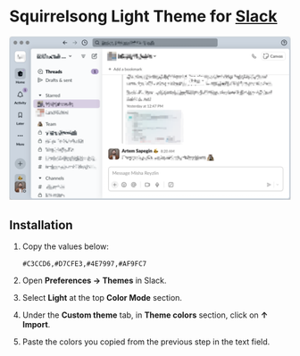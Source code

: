 # Squirrelsong Light Theme for [Slack](https://slack.com/)

![Squirrelsong Light theme](screenshot.png)

## Installation

1. Copy the values below:

    ```
    #C3CCD6,#D7CFE3,#4E7997,#AF9FC7
    ```

2. Open **Preferences → Themes** in Slack.
3. Select **Light** at the top **Color Mode** section.
4. Under the **Custom theme** tab, in **Theme colors** section, click on **↑ Import**.
5. Paste the colors you copied from the previous step in the text field.
